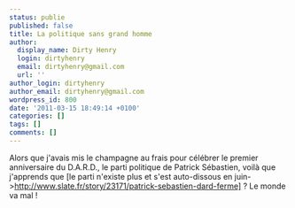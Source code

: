 ```yaml
---
status: publie
published: false
title: La politique sans grand homme
author:
  display_name: Dirty Henry
  login: dirtyhenry
  email: dirtyhenry@gmail.com
  url: ''
author_login: dirtyhenry
author_email: dirtyhenry@gmail.com
wordpress_id: 800
date: '2011-03-15 18:49:14 +0100'
categories: []
tags: []
comments: []
---
```

Alors que j'avais mis le champagne au frais pour célébrer le premier anniversaire du D.A.R.D., le parti politique de Patrick Sébastien, voilà que j'apprends que [le parti n'existe plus et s'est auto-dissous en juin->http://www.slate.fr/story/23171/patrick-sebastien-dard-ferme] ? Le monde va mal !

